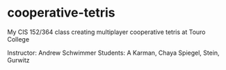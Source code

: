 cooperative-tetris
==================

My CIS 152/364 class creating multiplayer cooperative tetris at Touro College

Instructor: Andrew Schwimmer
Students: A Karman,
Chaya Spiegel,
Stein, 
Gurwitz

